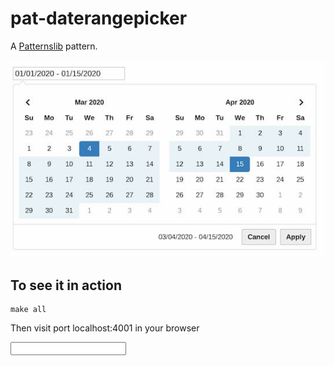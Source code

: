 # pat-daterangepicker

A [Patternslib](http://patternslib.com) pattern.

![screenshot of daterangepicker](daterangepicker.jpg "Daterangepicker example")

## To see it in action

```
make all
```

Then visit port localhost:4001 in your browser

<input class="pat-daterangepicker">
